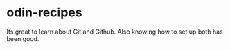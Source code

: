 # odin-recipes
Its great to learn about Git and Github.
Also knowing how to set up both has been good.
